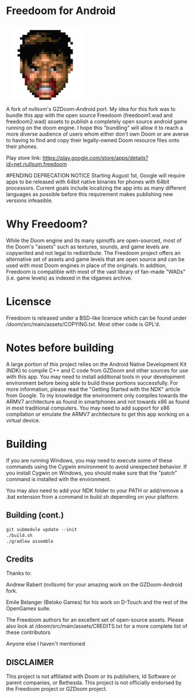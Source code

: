 # Freedoom for Android
<img src="icon.png" width="200" hspace="10" vspace="10"></br>
A fork of nvllsvm's GZDoom-Android port. My idea for this fork was to bundle this app with the open source Freedoom (freedoom1.wad and freedoom2.wad) assets to publish a completely open source android game running on the doom engine. I hope this "bundling" will allow it to reach a more diverse audience of users whom either don't own Doom or are averse to having to find and copy their legally-owned Doom resource files onto their phones.

Play store link:
https://play.google.com/store/apps/details?id=net.nullsum.freedoom

#PENDING DEPRECATION NOTICE
Starting August 1st, Google will require apps to be released with 64bit native binaries for phones with 64bit processors. Current goals include localizing the app into as many different languages as possible before this requirement makes publishing new versions infeasible. 

# Why Freedoom?
While the Doom engine and its many spinoffs are open-sourced, most of the Doom's "assets" such as textures, sounds, and game levels are copywrited and not legal to redistribute. The Freedoom project offers an alternative set of assets and game levels that are open source and can be used with most Doom engines in place of the originals. In addition, Freedoom is compatible with most of the vast library of fan-made "WADs" (i.e. game levels) as indexed in the idgames archive.

# Licensce
Freedoom is released under a BSD-like licensce which can be found under /doom/src/main/assets/COPYING.txt. Most other code is GPL'd.

# Notes before building
A large portion of this project relies on the Android Native Development Kit (NDK) to compile C++ and C code from GZDoom and other sources for use with this app. You may need to install additional tools in your development environment before being able to build these portions successfully. For more information, please read the "Getting Started with the NDK" article from Google. To my knowledge the environment only compiles towards the ARMV7 architecture as found in smartphones and not towards x86 as found in most traditional computers. You may need to add support for x86 compilation or emulate the ARMV7 architecture to get this app working on a virtual device.

# Building

If you are running Windows, you may need to execute some of these commands using the Cygwin environment to avoid unexpected behavior. If you install Cygwin on Windows, you should make sure that the "patch" command is installed with the environment.

You may also need to add your NDK folder to your PATH or add/remove a .bat extension from a command in build.sh depending on your platform.

## Building (cont.)
    git submodule update --init
    ./build.sh
    ./gradlew assemble

## Credits
Thanks to:


Andrew Rabert (nvllsvm) for your amazing work on the GZDoom-Android fork.


Emile Belanger (Beloko Games) for his work on D-Touch and the rest of the OpenGames suite.


The Freedoom authors for an excellent set of open-source assets. Please also look at /doom/src/main/assets/CREDITS.txt for a more complete list of these contributors


Anyone else I haven't mentioned

## DISCLAIMER
This project is not affiliated with Doom or its publishers, Id Software or parent companies, or Bethesda. This project is not officially endorsed by the Freedoom project or GZDoom project.
